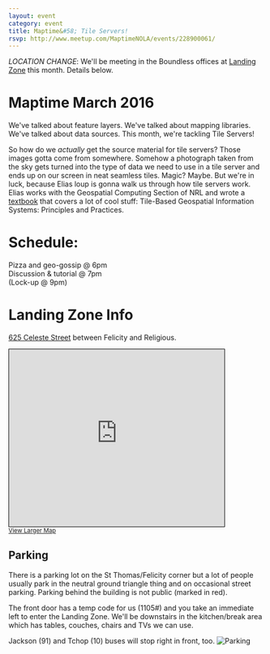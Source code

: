 ```yaml
---
layout: event
category: event
title: Maptime&#58; Tile Servers!
rsvp: http://www.meetup.com/MaptimeNOLA/events/228900061/
---
```

*LOCATION CHANGE*: We'll be meeting in the Boundless offices at [Landing Zone](http://www.lznola.org/) this month. Details below. 

# Maptime March 2016

We've talked about feature layers. We've talked about mapping libraries. We've talked about data sources. This month, we're tackling Tile Servers!

So how do we *actually* get the source material for tile servers? Those images gotta come from somewhere. Somehow a photograph taken from the sky gets turned into the type of data we need to use in a tile server and ends up on our screen in neat seamless tiles. Magic? Maybe. But we're in luck, because Elias loup is gonna walk us through how tile servers work. Elias works with the Geospatial Computing Section of NRL and wrote a [textbook](https://books.google.com/books/about/Tile_Based_Geospatial_Information_System.html?id=nK7MpP3iiCcC&source=kp_cover&hl=en) that covers a lot of cool stuff: Tile-Based Geospatial Information Systems: Principles and Practices. 

# Schedule:  
Pizza and geo-gossip @ 6pm   
Discussion & tutorial @ 7pm  
(Lock-up @ 9pm)

# Landing Zone Info

[625 Celeste Street](http://osm.org/go/Tu7rCsFp8--?layers=Q&m=) between Felicity and Religious.

<iframe width="425" height="350" frameborder="0" scrolling="no" marginheight="0" marginwidth="0" src="http://www.openstreetmap.org/export/embed.html?bbox=-90.07299900054932%2C29.926071982443755%2C-90.06404042243958%2C29.93074429791183&amp;layer=mapquest&amp;marker=29.928408167595855%2C-90.06851971149443" style="border: 1px solid black"></iframe><br/><small><a href="http://www.openstreetmap.org/?mlat=29.92841&amp;mlon=-90.06852#map=18/29.92841/-90.06852&amp;layers=Q">View Larger Map</a></small>

## Parking

There is a parking lot on the St Thomas/Felicity corner but a lot of people usually park in the neutral ground triangle thing and on occasional street parking. Parking behind the building is not public (marked in red).

The front door has a temp code for us (1105#) and you take an immediate left to enter the Landing Zone.  We'll be downstairs in the kitchen/break area which has tables, couches, chairs and TVs we can use. 

Jackson (91) and Tchop (10) buses will stop right in front, too.
![Parking](http://photos4.meetupstatic.com/photos/event/b/8/c/0/600_447647296.jpeg)
